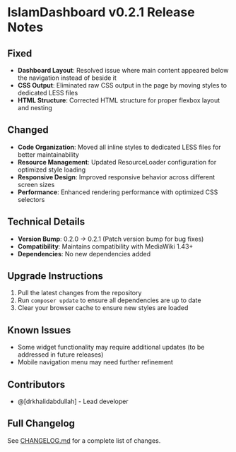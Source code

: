 # IslamDashboard v0.2.1 Release Notes

## Fixed
- **Dashboard Layout**: Resolved issue where main content appeared below the navigation instead of beside it
- **CSS Output**: Eliminated raw CSS output in the page by moving styles to dedicated LESS files
- **HTML Structure**: Corrected HTML structure for proper flexbox layout and nesting

## Changed
- **Code Organization**: Moved all inline styles to dedicated LESS files for better maintainability
- **Resource Management**: Updated ResourceLoader configuration for optimized style loading
- **Responsive Design**: Improved responsive behavior across different screen sizes
- **Performance**: Enhanced rendering performance with optimized CSS selectors

## Technical Details
- **Version Bump**: 0.2.0 → 0.2.1 (Patch version bump for bug fixes)
- **Compatibility**: Maintains compatibility with MediaWiki 1.43+
- **Dependencies**: No new dependencies added

## Upgrade Instructions
1. Pull the latest changes from the repository
2. Run `composer update` to ensure all dependencies are up to date
3. Clear your browser cache to ensure new styles are loaded

## Known Issues
- Some widget functionality may require additional updates (to be addressed in future releases)
- Mobile navigation menu may need further refinement

## Contributors
- @[drkhalidabdullah] - Lead developer

## Full Changelog
See [CHANGELOG.md](CHANGELOG.md) for a complete list of changes.
